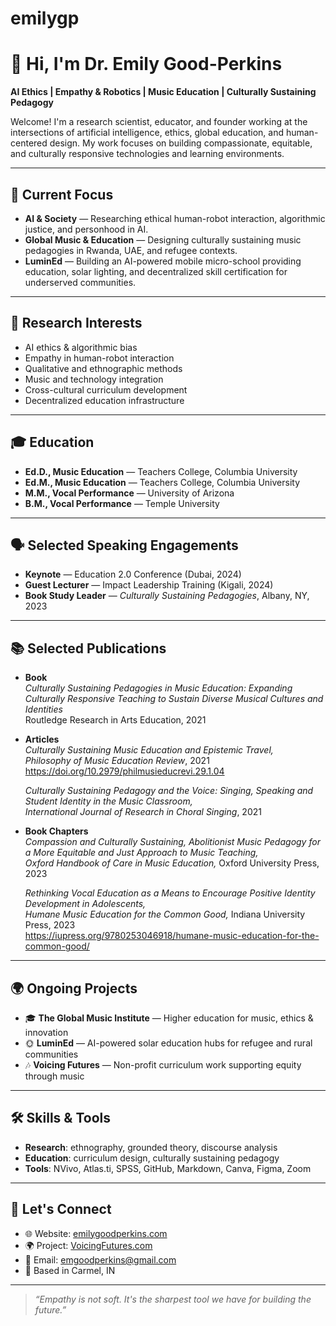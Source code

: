 # emilygp
# 👋 Hi, I'm Dr. Emily Good-Perkins

**AI Ethics | Empathy & Robotics | Music Education | Culturally Sustaining Pedagogy**

Welcome! I'm a research scientist, educator, and founder working at the intersections of artificial intelligence, ethics, global education, and human-centered design. My work focuses on building compassionate, equitable, and culturally responsive technologies and learning environments.

---

## 🔬 Current Focus

- **AI & Society** — Researching ethical human-robot interaction, algorithmic justice, and personhood in AI.  
- **Global Music & Education** — Designing culturally sustaining music pedagogies in Rwanda, UAE, and refugee contexts.  
- **LuminEd** — Building an AI-powered mobile micro-school providing education, solar lighting, and decentralized skill certification for underserved communities.

---

## 🧠 Research Interests

- AI ethics & algorithmic bias  
- Empathy in human-robot interaction  
- Qualitative and ethnographic methods  
- Music and technology integration  
- Cross-cultural curriculum development  
- Decentralized education infrastructure  

---

## 🎓 Education

- **Ed.D., Music Education** — Teachers College, Columbia University  
- **Ed.M., Music Education** — Teachers College, Columbia University  
- **M.M., Vocal Performance** — University of Arizona  
- **B.M., Vocal Performance** — Temple University  

---

## 🗣️ Selected Speaking Engagements

- **Keynote** — Education 2.0 Conference (Dubai, 2024)  
- **Guest Lecturer** — Impact Leadership Training (Kigali, 2024)  
- **Book Study Leader** — *Culturally Sustaining Pedagogies*, Albany, NY, 2023  

---

## 📚 Selected Publications

- **Book**  
  *Culturally Sustaining Pedagogies in Music Education: Expanding Culturally Responsive Teaching to Sustain Diverse Musical Cultures and Identities*  
  Routledge Research in Arts Education, 2021

- **Articles**  
  *Culturally Sustaining Music Education and Epistemic Travel,*  
  *Philosophy of Music Education Review*, 2021  
  https://doi.org/10.2979/philmusieducrevi.29.1.04

  *Culturally Sustaining Pedagogy and the Voice: Singing, Speaking and Student Identity in the Music Classroom,*  
  *International Journal of Research in Choral Singing*, 2021

- **Book Chapters**  
  *Compassion and Culturally Sustaining, Abolitionist Music Pedagogy for a More Equitable and Just Approach to Music Teaching,*  
  *Oxford Handbook of Care in Music Education,* Oxford University Press, 2023

  *Rethinking Vocal Education as a Means to Encourage Positive Identity Development in Adolescents,*  
  *Humane Music Education for the Common Good,* Indiana University Press, 2023  
  https://iupress.org/9780253046918/humane-music-education-for-the-common-good/

---

## 🌍 Ongoing Projects

- 🎓 **The Global Music Institute** — Higher education for music, ethics & innovation  
- 🌞 **LuminEd** — AI-powered solar education hubs for refugee and rural communities  
- 🎶 **Voicing Futures** — Non-profit curriculum work supporting equity through music

---

## 🛠 Skills & Tools

- **Research**: ethnography, grounded theory, discourse analysis  
- **Education**: curriculum design, culturally sustaining pedagogy  
- **Tools**: NVivo, Atlas.ti, SPSS, GitHub, Markdown, Canva, Figma, Zoom

---

## 🤝 Let's Connect

- 🌐 Website: [emilygoodperkins.com](https://emilygoodperkins.com)  
- 🌍 Project: [VoicingFutures.com](https://VoicingFutures.com)  
- 📨 Email: emgoodperkins@gmail.com  
- 📍 Based in Carmel, IN

---

> *“Empathy is not soft. It's the sharpest tool we have for building the future.”*
